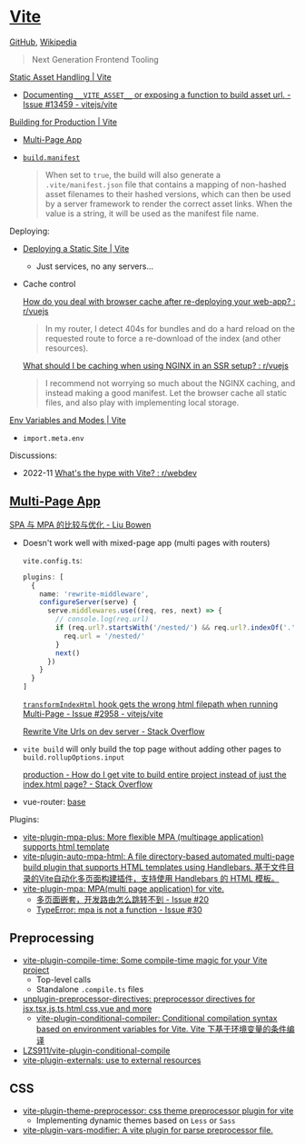 # [Vite](https://vitejs.dev/)
[GitHub](https://github.com/vitejs/vite), [Wikipedia](https://en.wikipedia.org/wiki/Vite_(software))

> Next Generation Frontend Tooling

[Static Asset Handling | Vite](https://vite.dev/guide/assets.html)
- [Documenting `__VITE_ASSET__` or exposing a function to build asset url. - Issue #13459 - vitejs/vite](https://github.com/vitejs/vite/issues/13459)

[Building for Production | Vite](https://vite.dev/guide/build.html)
- [Multi-Page App](#multi-page-app)
- [`build.manifest`](https://vite.dev/config/build-options.html#build-manifest)

  > When set to `true`, the build will also generate a `.vite/manifest.json` file that contains a mapping of non-hashed asset filenames to their hashed versions, which can then be used by a server framework to render the correct asset links. When the value is a string, it will be used as the manifest file name.

Deploying:
- [Deploying a Static Site | Vite](https://vite.dev/guide/static-deploy)
  - Just services, no any servers...
- Cache control
  
  [How do you deal with browser cache after re-deploying your web-app? : r/vuejs](https://www.reddit.com/r/vuejs/comments/dbdmtk/how_do_you_deal_with_browser_cache_after/)
  > In my router, I detect 404s for bundles and do a hard reload on the requested route to force a re-download of the index (and other resources).

  [What should I be caching when using NGINX in an SSR setup? : r/vuejs](https://www.reddit.com/r/vuejs/comments/9y1pj4/what_should_i_be_caching_when_using_nginx_in_an/)
  > I recommend not worrying so much about the NGINX caching, and instead making a good manifest. Let the browser cache all static files, and also play with implementing local storage.

[Env Variables and Modes | Vite](https://vite.dev/guide/env-and-mode)
- `import.meta.env`

Discussions:
- 2022-11 [What's the hype with Vite? : r/webdev](https://www.reddit.com/r/webdev/comments/z4rbe4/whats_the_hype_with_vite/)

## [Multi-Page App](https://vite.dev/guide/build.html#multi-page-app)
[SPA 与 MPA 的比较与优化 - Liu Bowen](https://set.sh/post/180804-spa-and-mpa)

- Doesn't work well with mixed-page app (multi pages with routers)
  
  `vite.config.ts`:
  ```ts
  plugins: [
    {
      name: 'rewrite-middleware',
      configureServer(serve) {
        serve.middlewares.use((req, res, next) => {
          // console.log(req.url)
          if (req.url?.startsWith('/nested/') && req.url?.indexOf('.') === -1) {
            req.url = '/nested/'
          }
          next()
        })
      }
    }
  ]
  ```
  [`transformIndexHtml` hook gets the wrong html filepath when running Multi-Page - Issue #2958 - vitejs/vite](https://github.com/vitejs/vite/issues/2958#issuecomment-1065810046)

  [Rewrite Vite Urls on dev server - Stack Overflow](https://stackoverflow.com/questions/76201101/rewrite-vite-urls-on-dev-server)

- `vite build` will only build the top page without adding other pages to `build.rollupOptions.input`

  [production - How do I get vite to build entire project instead of just the index.html page? - Stack Overflow](https://stackoverflow.com/questions/71544439/how-do-i-get-vite-to-build-entire-project-instead-of-just-the-index-html-page)

- vue-router: [base](../../../Client-side/Vue/Routing.md#base)

Plugins:
- [vite-plugin-mpa-plus: More flexible MPA (multipage application) supports html template](https://github.com/yzydeveloper/vite-plugin-mpa-plus)
- [vite-plugin-auto-mpa-html: A file directory-based automated multi-page build plugin that supports HTML templates using Handlebars. 基于文件目录的Vite自动化多页面构建插件，支持使用 Handlebars 的 HTML 模板。](https://github.com/iamspark1e/vite-plugin-auto-mpa-html)
- [vite-plugin-mpa: MPA(multi page application) for vite.](https://github.com/IndexXuan/vite-plugin-mpa)
  - [多页面嵌套，开发路由怎么跳转不到 - Issue #20](https://github.com/IndexXuan/vite-plugin-mpa/issues/20)
  - [TypeError: mpa is not a function - Issue #30](https://github.com/IndexXuan/vite-plugin-mpa/issues/30)

## Preprocessing
- [vite-plugin-compile-time: Some compile-time magic for your Vite project](https://github.com/egoist/vite-plugin-compile-time)
  - Top-level calls
  - Standalone `.compile.ts` files
- [unplugin-preprocessor-directives: preprocessor directives for jsx,tsx,js,ts,html,css,vue and more](https://github.com/KeJunMao/unplugin-preprocessor-directives)
  - [vite-plugin-conditional-compiler: Conditional compilation syntax based on environment variables for Vite. Vite 下基于环境变量的条件编译](https://github.com/KeJunMao/vite-plugin-conditional-compile)
- [LZS911/vite-plugin-conditional-compile](https://github.com/LZS911/vite-plugin-conditional-compile)
- [vite-plugin-externals: use to external resources](https://github.com/crcong/vite-plugin-externals)

## CSS
- [vite-plugin-theme-preprocessor: css theme preprocessor plugin for vite](https://github.com/GitOfZGT/vite-plugin-theme-preprocessor)
  - Implementing dynamic themes based on `Less` or `Sass`
- [vite-plugin-vars-modifier: A vite plugin for parse preprocessor file.](https://github.com/fanhaoyuan/vite-plugin-vars-modifier)
